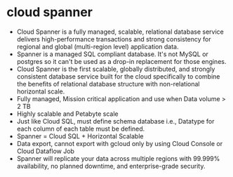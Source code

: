 # cloud spanner

* Cloud Spanner is a fully managed, scalable, relational database service delivers high-performance transactions and strong consistency for regional and global (multi-region level) application data. 
* Spanner is a managed SQL compliant database. It's not MySQL or postgres so it can't be used as a drop-in replacement for those engines.
* Cloud Spanner is the first scalable, globally distributed, and strongly consistent database service built for the cloud specifically to combine the benefits of      relational database structure with non-relational horizontal scale. 
* Fully managed, Mission critical application and use when Data volume > 2 TB
* Highly scalable and Petabyte scale
* Just like Cloud SQL, must define schema database i.e., Datatype for each column of each table must be defined.
* Spanner = Cloud SQL + Horizontal Scalable
* Data export, cannot export with gcloud only by using Cloud Console or Cloud Dataflow Job
* Spanner will replicate your data across multiple regions with 99.999% availability, no planned downtime, and enterprise-grade security. 

